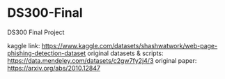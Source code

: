 # DS300-Final
DS300 Final Project

kaggle link: https://www.kaggle.com/datasets/shashwatwork/web-page-phishing-detection-dataset
original datasets & scripts: https://data.mendeley.com/datasets/c2gw7fy2j4/3
original paper: https://arxiv.org/abs/2010.12847
